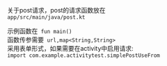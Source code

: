 
关于post请求，post的请求函数放在  
<code>app/src/main/java/post.kt</code>  

示例函数在<code> fun main() </code>    
函数传参需要<code> url,map<String,String></code>    
采用表单形式，如果需要在activity中启用请求:    
<code>import com.example.activitytest.simplePostUseFrom</code>    